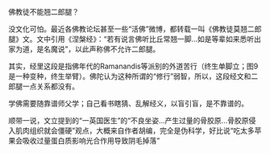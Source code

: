 佛教徒不能翘二郎腿？

没文化可怕。最近各佛教论坛甚至一些“活佛”微博，都转载一叫《佛教徒莫翘二郎腿》文。文中引用《涅槃经》：“若有说言佛听比丘常翘一脚...如是等辈如来悉听出家为道，是名魔说”，以此声称佛不允许二郎腿。

其实，经里这段是指佛年代的Ramanandis等派别的外道苦行（终生单脚立；图9是一种变种，终生举臂）。佛陀认为这种所谓的“修行”弱智，所以，这段经文和二郎腿一点关系都没有。

学佛需要随靠谱师父学；自己看书瞎猜、乱解经义，以盲引盲，是不靠谱的。

顺带一说，文立提到的“一英国医生”的“不良坐姿...产生过量的骨胶原...骨胶原侵入肌肉组织就会僵硬”观点，大概来自作者胡编，完全是伪科学，好比说“吃太多苹果会吸收过量蛋白质影响光合作用导致阴毛掉落”
